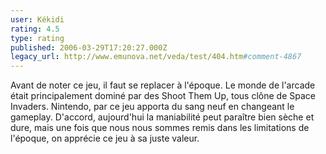 ```yaml
---
user: Kékidi
rating: 4.5
type: rating
published: 2006-03-29T17:20:27.000Z
legacy_url: http://www.emunova.net/veda/test/404.htm#comment-4867
---
```

Avant de noter ce jeu, il faut se replacer à l'époque. Le monde de l'arcade était principalement dominé par des Shoot Them Up, tous clône de Space Invaders. Nintendo, par ce jeu apporta du sang neuf en changeant le gameplay. D'accord, aujourd'hui la maniabilité peut paraître bien sèche et dure, mais une fois que nous nous sommes remis dans les limitations de l'époque, on apprécie ce jeu à sa juste valeur.